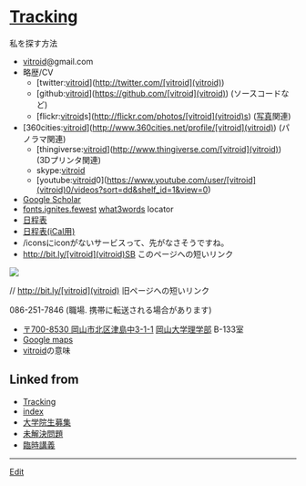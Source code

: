 # [Tracking](Tracking)

私を探す方法


  * [vitroid](vitroid)@gmail.com
* 略歴/CV
  * [twitter:[vitroid](vitroid)](http://twitter.com/[vitroid](vitroid))
  * [github:[vitroid](vitroid)](https://github.com/[vitroid](vitroid)) (ソースコードなど)
  * [flickr:[vitroid](vitroid)s](http://flickr.com/photos/[vitroid](vitroid)s) ([写真](写真)関連)
* [360cities:[vitroid](vitroid)](http://www.360cities.net/profile/[vitroid](vitroid)) (パノラマ関連)
  * [thingiverse:[vitroid](vitroid)](http://www.thingiverse.com/[vitroid](vitroid)) (3Dプリンタ関連)
  * skype:[vitroid](vitroid)
  * [youtube:[vitroid](vitroid)0](https://www.youtube.com/user/[vitroid](vitroid)0/videos?sort=dd&shelf_id=1&view=0)
* [Google Scholar](https://scholar.google.com/citations?user=NBbReDMAAAAJ)
* [fonts.ignites.fewest](https://map.what3words.com/fonts.ignites.fewest)   [what3words](http://what3words.com) locator
* [日程表](http://www.google.com/calendar/embed?src=fq08mvlibruu794socp3acnfsg%40group.calendar.google.com&ctz=Asia/Tokyo)
* [日程表(iCal用)](http://www.google.com/calendar/ical/fq08mvlibruu794socp3acnfsg%40group.calendar.google.com/public/basic.ics)
* /iconsにiconがないサービスって、先がなさそうですね。
* http://bit.ly/[vitroid](vitroid)SB このページへの短いリンク 

![](https://i.gyazo.com/f7f7b64a713e708a68760f619041e3d0.png)

// http://bit.ly/[vitroid](vitroid) 旧ページへの短いリンク


086-251-7846 (職場. 携帯に転送される場合があります)
* [〒700-8530 岡山市北区津島中3-1-1](https://map.what3words.com/fonts.ignites.fewest) [岡山大学理学部](岡山大学理学部) B-133室
* [Google maps](https://www.google.com/maps?q=34.688156,133.920557)
* [vitroid](vitroid)の意味





## Linked from

* [Tracking](Tracking.md)
* [index](index.md)
* [大学院生募集](大学院生募集.md)
* [未解決問題](未解決問題.md)
* [臨時講義](臨時講義.md)


----
[Edit](https://github.com/vitroid/vitroid.github.io/edit/master/MD/Tracking.md)

